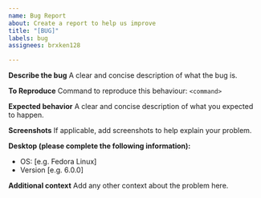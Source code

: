 ```yaml
---
name: Bug Report
about: Create a report to help us improve
title: "[BUG]"
labels: bug
assignees: brxken128

---
```


**Describe the bug**
A clear and concise description of what the bug is.

**To Reproduce**
Command to reproduce this behaviour:
`<command>`

**Expected behavior**
A clear and concise description of what you expected to happen.

**Screenshots**
If applicable, add screenshots to help explain your problem.

**Desktop (please complete the following information):**
 - OS: [e.g. Fedora Linux]
 - Version [e.g. 6.0.0]

**Additional context**
Add any other context about the problem here.
